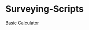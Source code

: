 # Surveying-Scripts

[Basic Calculator](https://github.com/sschoppenhauer/Surveying-Scripts/blob/master/Rechner.html)
